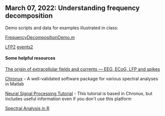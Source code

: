 ## March 07, 2022: Understanding frequency decomposition 

Demo scripts and data for examples illustrated in class:

[FrequencyDecompositionDemo.m](./FrequencyDecompositionDemo.m)

[LFP2](https://www.dropbox.com/s/bdkvi5412oqnm3x/LFP2.txt?dl=0)
[events2](./events2.txt)

#### Some helpful resources

[The origin of extracellular fields and currents — EEG, ECoG, LFP and spikes](./BuzsakiKoch2012.pdf) 

[Chronux](http://chronux.org) - A well-validated software package for various spectral analyses in Matlab

[Neural Signal Processing Tutorial](./Neural_Signal_Processing_Chronux.pdf) - This tutorial is based in Chronux, but includes useful information even if you don't use this platform

[Spectral Analysis in R](./Spectral.pdf)
